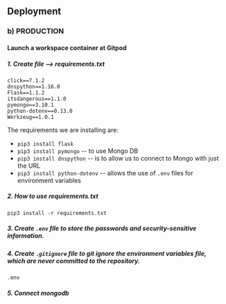 ## Deployment 

### b) PRODUCTION

#### Launch a workspace container at Gitpod

##### 1. Create file --> requirements.txt  

```
click==7.1.2
dnspython==1.16.0
Flask==1.1.2
itsdangerous==1.1.0
pymongo==3.10.1
python-dotenv==0.13.0
Werkzeug==1.0.1
```

The requirements we are installing are:

* `pip3 install flask`
* `pip3 install pymongo` -- to use Mongo DB
* `pip3 install dnspython` -- is to allow us to connect to Mongo with just the URL
* `pip3 install python-dotenv` -- allows the use of `.env` files for environment variables

##### 2. How to use requirements.txt
```
pip3 install -r requirements.txt
```
##### 3. Create `.env` file to store the passwords and security-sensitive information.
##### 4. Create `.gitignore` file to git ignore the environment variables file, which are never committed to the repository.
```
.env
```
##### 5. Connect mongodb 
